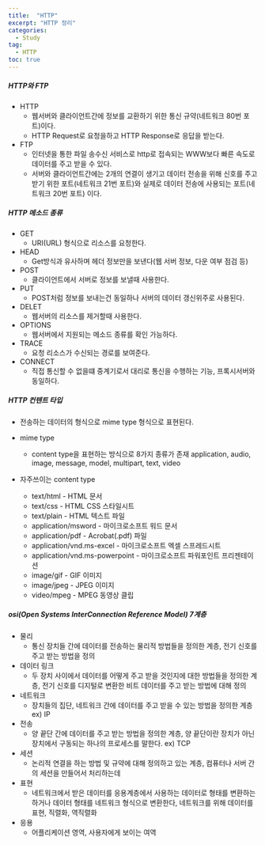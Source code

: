 ```yaml
---
title:  "HTTP"
excerpt: "HTTP 정리"
categories:
  - Study
tag:
  - HTTP
toc: true
---
```


##### HTTP와 FTP

- HTTP 
  - 웹서버와 클라이언트간에 정보를 교환하기 위한 통신 규약(네트워크 80번 포트)이다.
  - HTTP Request로 요청을하고 HTTP Response로 응답을 받는다.
- FTP 
  - 인터넷을 통한 파일 송수신 서비스로 http로 접속되는 WWW보다 빠른 속도로 데이터를 주고 받을 수 있다.
  - 서버와 클라이언트간에는 2개의 연결이 생기고 데이터 전송을 위해 신호를 주고받기 위한 포트(네트워크 21번 포트)와 실제로 데이터 전송에 사용되는 포트(네트워크 20번 포트) 이다.

##### HTTP 메소드 종류
- GET 
  - URI(URL) 형식으로 리소스를 요청한다.
- HEAD
  - Get방식과 유사하며 헤더 정보만을 보낸다(웹 서버 정보, 다운 여부 점검 등)
- POST
  - 클라이언트에서 서버로 정보를 보낼때 사용한다.
- PUT
  - POST처럼 정보를 보내는건 동일하나 서버의 데이터 갱신위주로 사용된다.
- DELET
  - 웹서버의 리소스를 제거할때 사용한다.
- OPTIONS
  - 웹서버에서  지원되는 메소드 종류를 확인 가능하다.
- TRACE
  - 요청 리소스가 수신되는 경로를 보여준다.
- CONNECT
  - 직접 통신할 수 없을떄 중계기로서 대리로 통신을 수행하는 기능, 프록시서버와 동일하다.
  
##### HTTP 컨텐트 타입
- 전송하는 데이터의 형식으로 mime type 형식으로 표현된다.
- mime type
  - content type을 표현하는 방식으로 8가지 종류가 존재 application, audio, image, message, model, multipart, text, video
- 자주쓰이는 content type

  - text/html - HTML 문서
  - text/css	- HTML CSS 스타일시트
  - text/plain - HTML 텍스트 파일
  - application/msword - 마이크로소프트 워드 문서
  - application/pdf - Acrobat(.pdf) 파일
  - application/vnd.ms-excel - 마이크로소프트 엑셀 스프레드시트
  - application/vnd.ms-powerpoint - 마이크로소프트 파워포인트 프리젠테이션
  - image/gif - GIF 이미지
  - image/jpeg - JPEG 이미지
  - video/mpeg - MPEG 동영상 클립
  
##### osi(Open Systems InterConnection Reference Model) 7계층

- 물리 
  - 통신 장치들 간에 데이터를 전송하는 물리적 방법들을 정의한 계층, 전기 신호를 주고 받는 방법을 정의
- 데이터 링크
  - 두 장치 사이에서 데이터를 어떻게 주고 받을 것인지에 대한 방법들을 정의한 계층, 전기 신호를 디지털로 변환한 비트 데이터를 주고 받는 방법에 대해 정의
- 네트워크
  - 장치들의 집단, 네트워크 간에 데이터를 주고 받을 수 있는 방법을 정의한 계층 ex) IP
- 전송
  - 양 끝단 간에 데이터를 주고 받는 방법을 정의한 계층, 양 끝단이란 장치가 아닌 장치에서 구동되는 하나의 프로세스를 말한다. ex) TCP
- 세션
  - 논리적 연결을 하는 방법 및 규약에 대해 정의하고 있는 계층, 컴퓨터나 서버 간의 세션을 만들어서 처리하는데
- 표현
  - 네트워크에서 받은 데이터를 응용계층에서 사용하는 데이터로 형태를 변환하는 하거나 데이터 형태를 네트워크 형식으로 변환한다, 네트워크를 위해 데이터를 표현, 직렬화, 역직렬화
- 응용
  - 어플리케이션 영역, 사용자에게 보이는 여역